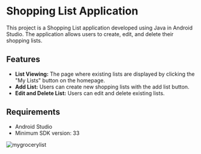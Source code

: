 # Shopping List Application

This project is a Shopping List application developed using Java in Android Studio. The application allows users to create, edit, and delete their shopping lists.

## Features

- **List Viewing:** The page where existing lists are displayed by clicking the "My Lists" button on the homepage.
- **Add List:** Users can create new shopping lists with the add list button.
- **Edit and Delete List:** Users can edit and delete existing lists.

## Requirements

- Android Studio
- Minimum SDK version: 33

![mygrocerylist](https://github.com/kev-alt/MyGroceryList/assets/72404309/4962acb4-c8f2-4535-bf24-70c57902ed4d)
